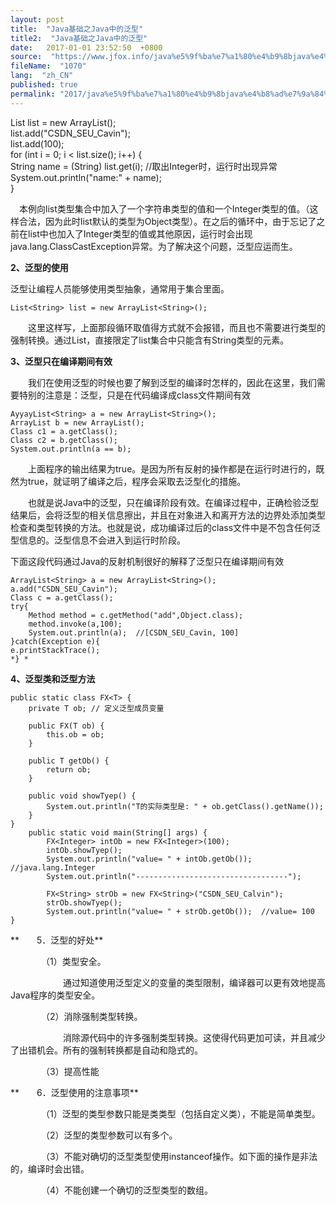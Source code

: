 ```yaml
---
layout: post
title:  "Java基础之Java中的泛型"
title2:  "Java基础之Java中的泛型"
date:   2017-01-01 23:52:50  +0800
source:  "https://www.jfox.info/java%e5%9f%ba%e7%a1%80%e4%b9%8bjava%e4%b8%ad%e7%9a%84%e6%b3%9b%e5%9e%8b.html"
fileName:  "1070"
lang:  "zh_CN"
published: true
permalink: "2017/java%e5%9f%ba%e7%a1%80%e4%b9%8bjava%e4%b8%ad%e7%9a%84%e6%b3%9b%e5%9e%8b.html"
---
```


List list = new ArrayList();  
    list.add("CSDN_SEU_Cavin");  
    list.add(100);  
    for (int i = 0; i < list.size(); i++) {  
      String name = (String) list.get(i); //取出Integer时，运行时出现异常  
    System.out.println("name:" + name);  
    } 
    

　本例向list类型集合中加入了一个字符串类型的值和一个Integer类型的值。（这样合法，因为此时list默认的类型为Object类型）。在之后的循环中，由于忘记了之前在list中也加入了Integer类型的值或其他原因，运行时会出现java.lang.ClassCastException异常。为了解决这个问题，泛型应运而生。

**2、泛型的使用**

泛型让编程人员能够使用类型抽象，通常用于集合里面。

    List<String> list = new ArrayList<String>();
    

　　这里这样写，上面那段循环取值得方式就不会报错，而且也不需要进行类型的强制转换。通过List<String>，直接限定了list集合中只能含有String类型的元素。

**3、泛型只在编译期间有效**

　　我们在使用泛型的时候也要了解到泛型的编译时怎样的，因此在这里，我们需要特别的注意是：泛型，只是在代码编译成class文件期间有效

    AyyayList<String> a = new ArrayList<String>();  
    ArrayList b = new ArrayList();  
    Class c1 = a.getClass();  
    Class c2 = b.getClass();  
    System.out.println(a == b); 
    

　　上面程序的输出结果为true。是因为所有反射的操作都是在运行时进行的，既然为true，就证明了编译之后，程序会采取去泛型化的措施。

　　也就是说Java中的泛型，只在编译阶段有效。在编译过程中，正确检验泛型结果后，会将泛型的相关信息擦出，并且在对象进入和离开方法的边界处添加类型检查和类型转换的方法。也就是说，成功编译过后的class文件中是不包含任何泛型信息的。泛型信息不会进入到运行时阶段。

下面这段代码通过Java的反射机制很好的解释了泛型只在编译期间有效

    ArrayList<String> a = new ArrayList<String>();  
    a.add("CSDN_SEU_Cavin");  
    Class c = a.getClass();  
    try{  
        Method method = c.getMethod("add",Object.class);  
        method.invoke(a,100);  
        System.out.println(a);  //[CSDN_SEU_Cavin, 100]  
    }catch(Exception e){  
    e.printStackTrace();  
    *} *

**4、泛型类和泛型方法**

    public static class FX<T> {  
        private T ob; // 定义泛型成员变量  
      
        public FX(T ob) {  
            this.ob = ob;  
        }  
      
        public T getOb() {  
            return ob;  
        }  
      
        public void showTyep() {  
            System.out.println("T的实际类型是: " + ob.getClass().getName());  
        }  
    }  
        public static void main(String[] args) {  
            FX<Integer> intOb = new FX<Integer>(100);  
            intOb.showTyep();  
            System.out.println("value= " + intOb.getOb());  //java.lang.Integer  
            System.out.println("----------------------------------");  
      
            FX<String> strOb = new FX<String>("CSDN_SEU_Calvin");  
            strOb.showTyep();  
            System.out.println("value= " + strOb.getOb());  //value= 100 
    } 
    

**　　5．泛型的好处**

　　　　（1）类型安全。 

　　　　　　通过知道使用泛型定义的变量的类型限制，编译器可以更有效地提高Java程序的类型安全。 

　　　　（2）消除强制类型转换。 

　　　　　　消除源代码中的许多强制类型转换。这使得代码更加可读，并且减少了出错机会。所有的强制转换都是自动和隐式的。

　　　　（3）提高性能

**　　6．泛型使用的注意事项**

　　　　（1）泛型的类型参数只能是类类型（包括自定义类），不能是简单类型。

　　　　（2）泛型的类型参数可以有多个。

　　　　（3）不能对确切的泛型类型使用instanceof操作。如下面的操作是非法的，编译时会出错。

　　　　（4）不能创建一个确切的泛型类型的数组。
